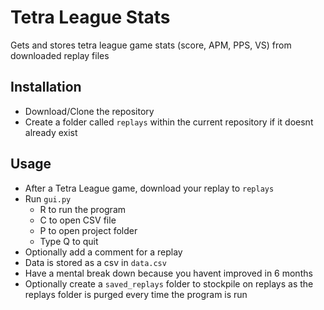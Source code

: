 <h1>Tetra League Stats</h1>
Gets and stores tetra league game stats (score, APM, PPS, VS) from downloaded replay files

<br>
<h2>Installation</h2>
<ul>
<li>Download/Clone the repository
<li>Create a folder called <code>replays</code> within the current repository if it doesnt already exist
</ul>

<h2>Usage</h2>
<ul>
<li>After a Tetra League game, download your replay to <code>replays</code>
<li>Run <code>gui.py</code>
    <ul>
    <li>R to run the program
    <li>C to open CSV file 
    <li>P to open project folder
    <li>Type Q to quit
    </ul>
<li>Optionally add a comment for a replay
<li>Data is stored as a csv in <code>data.csv</code>
<li>Have a mental break down because you havent improved in 6 months
<li>Optionally create a <code>saved_replays</code> folder to stockpile on replays as the replays folder is purged every time the program is run
